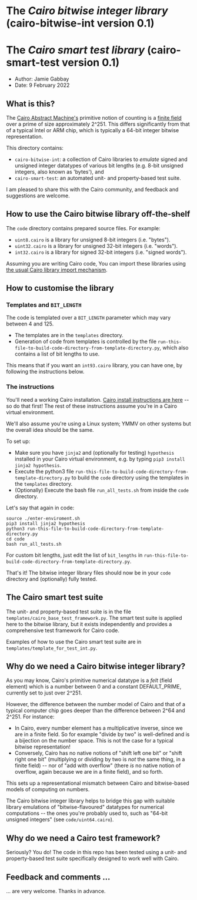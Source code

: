 # The _Cairo bitwise integer library_ (cairo-bitwise-int version 0.1)
# The _Cairo smart test library_ (cairo-smart-test version 0.1)

* Author: Jamie Gabbay
* Date: 9 February 2022

## What is this?

The [Cairo Abstract Machine's](https://www.cairo-lang.org/) primitive notion of counting is a [finite field](https://en.wikipedia.org/wiki/Finite_field) over a prime of size approximately 2^251.  This differs significantly from that of a typical Intel or ARM chip, which is typically a 64-bit integer bitwise representation.

This directory contains:

* `cairo-bitwise-int`: a collection of Cairo libraries to _emulate_ signed and unsigned integer datatypes of various bit lengths (e.g. 8-bit unsigned integers, also known as 'bytes'), and
* `cairo-smart-test`: an automated unit- and property-based test suite.

I am pleased to share this with the Cairo community, and feedback and suggestions are welcome.


## How to use the Cairo bitwise library off-the-shelf

The `code` directory contains prepared source files.  For example:

* `uint8.cairo` is a library for unsigned 8-bit integers (i.e. "bytes").
* `uint32.cairo` is a library for unsigned 32-bit integers (i.e. "words").
* `int32.cairo` is a library for signed 32-bit integers (i.e. "signed words").

Assuming you are writing Cairo code, You can import these libraries using [the usual Cairo library import mechanism](https://www.cairo-lang.org/docs/reference/syntax.html#library-imports).


## How to customise the library

### Templates and `BIT_LENGTH`

The code is templated over a `BIT_LENGTH` parameter which may vary between 4 and 125.

* The templates are in the `templates` directory.
* Generation of code from templates is controlled by the file `run-this-file-to-build-code-directory-from-template-directory.py`, which also contains a list of bit lengths to use.

This means that if you want an `int93.cairo` library, you can have one, by following the instructions below.

### The instructions

You'll need a working Cairo installation.   [Cairo install instructions are here](https://www.cairo-lang.org/docs/quickstart.html#installation) -- so do that first!  The rest of these instructions assume you're in a Cairo virtual environment.

We'll also assume you're using a Linux system; YMMV on other systems but the overall idea should be the same.

To set up:

* Make sure you have `jinja2` and (optionally for testing) `hypothesis` installed in your Cairo virtual environment, e.g. by typing `pip3 install jinja2 hypothesis`.
* Execute the python3 file `run-this-file-to-build-code-directory-from-template-directory.py` to build the `code` directory using the templates in the `templates` directory.
* (Optionally) Execute the bash file `run_all_tests.sh` from inside the `code` directory.

Let's say that again in code:

```
source ./enter-enviroment.sh
pip3 install jinja2 hypothesis
python3 run-this-file-to-build-code-directory-from-template-directory.py
cd code
bash run_all_tests.sh
```

For custom bit lengths, just edit the list of `bit_lengths` in `run-this-file-to-build-code-directory-from-template-directory.py`.

That's it!  The bitwise integer library files should now be in your `code` directory and (optionally) fully tested.


## The Cairo smart test suite

The unit- and property-based test suite is in the file `templates/cairo_base_test_framework.py`.  The smart test suite is applied here to the bitwise library, but it exists independently and provides a comprehensive test framework for Cairo code.

Examples of how to use the Cairo smart test suite are in `templates/template_for_test_int.py`.


## Why do we need a Cairo bitwise integer library?

As you may know, Cairo's primitive numerical datatype is a _felt_ (field element) which is a number between 0 and a constant DEFAULT_PRIME, currently set to just over 2^251.

However, the difference between the number model of Cairo and that of a typical computer chip goes deeper than the difference between 2^64 and 2^251.  For instance:

* In Cairo, every number element has a multiplicative inverse, since we are in a finite field. So for example "divide by two" is well-defined and is a bijection on the number space.  This is not the case for a typical bitwise representation!
* Conversely, Cairo has no native notions of "shift left one bit" or "shift right one bit" (multiplying or dividing by two is _not_ the same thing, in a finite field) -- nor of "add with overflow" (there _is_ no native notion of overflow, again because we are in a finite field), and so forth.

This sets up a representational mismatch between Cairo and bitwise-based models of computing on numbers.

The Cairo bitwise integer library helps to bridge this gap with suitable library emulations of "bitwise-flavoured" datatypes for numerical computations -- the ones you're probably used to, such as "64-bit unsigned integers" (see `code/uint64.cairo`).

## Why do we need a Cairo test framework?

Seriously?  You do!  The code in this repo has been tested using a unit- and property-based test suite specifically designed to work well with Cairo.


## Feedback and comments ...

... are very welcome.  Thanks in advance.